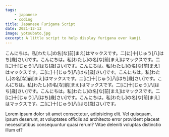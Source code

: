 ```yaml
---
tags:
    - japanese
    - coding
title: Japanese Furigana Script
date: 2021-12-13
image: yotsubato.jpg
excerpt: A little script to help display furigana over kanji
---
```


<p class="jp">こんにちは。私[わたし]の名[な]前[まえ]はマックスです。二[に]十[じゅう]八[はち]歳[さい]です。こんにちは。私[わたし]の名[な]前[まえ]はマックスです。二[に]十[じゅう]八[はち]歳[さい]です。こんにちは。私[わたし]の名[な]前[まえ]はマックスです。二[に]十[じゅう]八[はち]歳[さい]です。こんにちは。私[わたし]の名[な]前[まえ]はマックスです。二[に]十[じゅう]八[はち]歳[さい]です。こんにちは。私[わたし]の名[な]前[まえ]はマックスです。二[に]十[じゅう]八[はち]歳[さい]です。こんにちは。私[わたし]の名[な]前[まえ]はマックスです。二[に]十[じゅう]八[はち]歳[さい]です。こんにちは。私[わたし]の名[な]前[まえ]はマックスです。二[に]十[じゅう]八[はち]歳[さい]です。</p>

Lorem ipsum dolor sit amet consectetur, adipisicing elit. Vel quisquam, ipsum deserunt, at voluptates officiis ad architecto error provident placeat necessitatibus consequuntur quasi rerum? Vitae deleniti voluptas distinctio illum et?